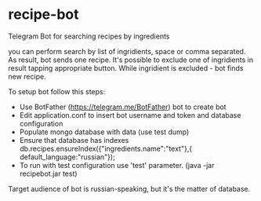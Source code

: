 # recipe-bot

Telegram Bot for searching recipes by ingredients

you can perform search by list of ingridients, space or comma separated.
As result, bot sends one recipe. It's possible to exclude one of ingridients in result tapping appropriate button.
While ingridient is excluded - bot finds new recipe.

To setup bot follow this steps:
- Use BotFather (https://telegram.me/BotFather) bot to create bot
- Edit application.conf to insert bot username and token and database configuration
- Populate mongo database with data (use test dump)
- Ensure that database has indexes db.recipes.ensureIndex({"ingredients.name":"text"},{ default_language:"russian"});
- To run with test configuration use 'test' parameter. (java -jar recipebot.jar test)

Target audience of bot is russian-speaking, but it's the matter of database.
